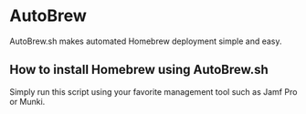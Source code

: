 # AutoBrew

AutoBrew.sh makes automated Homebrew deployment simple and easy. 

## How to install Homebrew using AutoBrew.sh
Simply run this script using your favorite management tool such as Jamf Pro or Munki.

